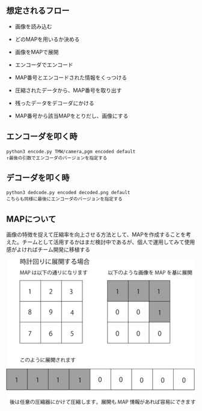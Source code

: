 ## 想定されるフロー

- 画像を読み込む
- どのMAPを用いるか決める
- 画像をMAPで展開
- エンコーダでエンコード
- MAP番号とエンコードされた情報をくっつける

- 圧縮されたデータから、MAP番号を取り出す
- 残ったデータをデコーダにかける
- MAP番号から該当MAPをとりだし、画像にする

## エンコーダを叩く時

```
python3 encode.py TMW/camera,pgm encoded default
↑最後の引数でエンコーダのバージョンを指定する
```

## デコーダを叩く時
```
python3 dedcode.py encoded decoded.png default
こちらも同様に最後にエンコーダのバージョンを指定する
```

## MAPについて

画像の特徴を捉えて圧縮率を向上させる方法として、MAPを作成することを考えた。チームとして活用するかはまだ検討中であるが、個人で運用してみて使用感がよければチーム開発に移植する

![](./MAP.png)
